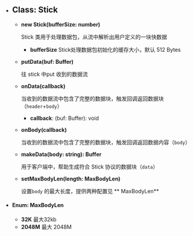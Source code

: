 - ## Class: Stick

    - **new Stick(bufferSize: number)**

        Stick 类用于处理数据包，从流中解析出用户定义的一块快数据

        * **bufferSize** Stick处理数据包初始化的缓存大小，默认 512 Bytes

        

    - **putData(buf: Buffer)**

        往 stick 中put 收到的数据流

        

    - **onData(callback)**

        当收到的数据流中包含了完整的数据块，触发回调返回数据块（`header`+`body`）

        * **callback**: (buf: Buffer): void

        

    - **onBody(callback)**

        当收到的数据流中包含了完整的数据块，触发回调返回数据内容（`body`）

        

    - **makeData(body: string): Buffer**

        用于客户端中，帮助生成符合 Stick 协议的数据块（`data`）

        

    - **setMaxBodyLen(length: MaxBodyLen)**

        设置`body` 的最大长度，提供两种配置见 ** MaxBodyLen**

* #### **Enum: MaxBodyLen**

    * **32K**  最大32kb
    * **2048M** 最大 2048M 